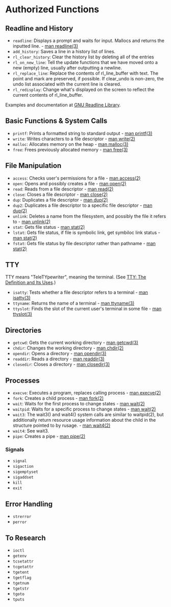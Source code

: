 # Authorized Functions

## Readline and History

* ```readline```: Displays a prompt and waits for input. Mallocs and returns the inputted line. - [man readline(3)](https://man7.org/linux/man-pages/man3/readline.3.html)
* ```add_history```: Saves a line in a history list of lines.
* ```rl_clear_history```: Clear the history list by deleting all of the entries
* ```rl_on_new_line```: Tell the update functions that we have moved onto a new (empty) line, usually after outputting a newline.
* ```rl_replace_line```: Replace the contents of rl_line_buffer with text. The point and mark are preserved, if possible. If clear_undo is non-zero, the undo list associated with the current line is cleared.
* ```rl_redisplay```: Change what's displayed on the screen to reflect the current contents of rl_line_buffer.

Examples and documentation at [GNU Readline Library](https://tiswww.case.edu/php/chet/readline/readline.html#SEC24).

## Basic Functions & System Calls

* ```printf```: Prints a formatted string to standard output - [man printf(3)](https://man7.org/linux/man-pages/man3/printf.3.html)
* ```write```: Writes characters to a file descriptor - [man write(2)](https://man7.org/linux/man-pages/man2/write.2.html)
* ```malloc```: Allocates memory on the heap - [man malloc(3)]()
* ```free```: Frees previously allocated memory - [man free(3)]()

## File Manipulation

* ```access```: Checks user's permissions for a file - [man access(2)](https://man7.org/linux/man-pages/man2/access.2.html)
* ```open```: Opens and possibly creates a file - [man open(2)](https://man7.org/linux/man-pages/man2/open.2.html)
* ```read```: Reads from a file descriptor - [man read(2)](https://man7.org/linux/man-pages/man2/read.2.html)
* ```close```: Closes a file descriptor - [man close(2)](https://man7.org/linux/man-pages/man2/close.2.html)
* ```dup```: Duplicates a file descriptor - [man dup(2)](https://man7.org/linux/man-pages/man2/dup.2.html)
* ```dup2```: Duplicates a file descriptor to a specific file descriptor - [man dup(2)](https://man7.org/linux/man-pages/man2/dup.2.html)
* ```unlink```: Deletes a name from the filesystem, and possibly the file it refers to - [man unlink(2)](https://man7.org/linux/man-pages/man2/unlink.2.html)
* ```stat```: Gets file status - [man stat(2)](https://man7.org/linux/man-pages/man2/lstat.2.html)
* ```lstat```: Gets file status, if file is symbolic link, get symbiloc link status - [man stat(2)](https://man7.org/linux/man-pages/man2/lstat.2.html)
* ```fstat```: Gets file status by file descriptor rather than pathname - [man stat(2)](https://man7.org/linux/man-pages/man2/lstat.2.html)

## TTY

TTY means "TeleTYpewriter", meaning the terminal. (See [TTY: The Definition and Its Uses](https://linuxhint.com/what-does-tty-stand-for/).)
* ```isatty```: Tests whether a file descriptor refers to a terminal - [man isatty(3)](https://man7.org/linux/man-pages/man3/isatty.3.html)
* ```ttyname```: Returns the name of a terminal - [man ttyname(3)](https://www.man7.org/linux/man-pages/man3/ttyname.3.html)
* ```ttyslot```: Finds the slot of the current user's terminal in some file - [man ttyslot(3)](https://www.man7.org/linux/man-pages/man3/ttyslot.3.html)

## Directories

* ```getcwd```: Gets the current working directory - [man getcwd(3)](https://www.man7.org/linux/man-pages/man3/getcwd.3.html)
* ```chdir```: Changes the working directory - [man chdir(2)](https://man7.org/linux/man-pages/man2/chdir.2.html)
* ```opendir```: Opens a directory - [man opendir(3)](https://man7.org/linux/man-pages/man3/opendir.3.html)
* ```readdir```: Reads a directory - [man readdir(3)](https://man7.org/linux/man-pages/man3/readdir.3.html)
* ```closedir```: Closes a directory - [man closedir(3)](https://man7.org/linux/man-pages/man3/closedir.3.html)

## Processes

* ```execve```: Executes a program, replaces calling process - [man execve(2)](https://man7.org/linux/man-pages/man2/execve.2.html)
* ```fork```: Creates a child process - [man fork(2)](https://man7.org/linux/man-pages/man2/fork.2.html)
* ```wait```: Waits for the first process to change states - [man wait(2)](https://man7.org/linux/man-pages/man2/wait.2.html)
* ```waitpid```: Waits for a specific process to change states - [man wait(2)](https://man7.org/linux/man-pages/man2/wait.2.html)
* ```wait3```:  The wait3() and wait4() system calls are similar to waitpid(2), but additionally return resource usage information about the child in the structure pointed to by rusage. - [man wait4(2)](https://man7.org/linux/man-pages/man2/wait3.2.html)
* ```wait4```:  See wait3.
* ```pipe```: Creates a pipe - [man pipe(2)](https://man7.org/linux/man-pages/man2/pipe.2.html)

### Signals

* ```signal```
* ```sigaction```
* ```sigemptyset```
* ```sigaddset```
* ```kill```
* ```exit```

## Error Handling

* ```strerror```
* ```perror```

## To Research

* ```ioctl```
* ```getenv```
* ```tcsetattr```
* ```tcgetattr```
* ```tgetent```
* ```tgetflag```
* ```tgetnum```
* ```tgetstr```
* ```tgoto```
* ```tputs```




